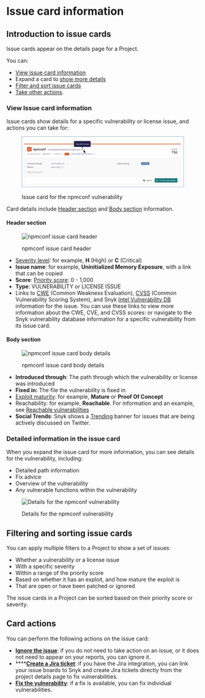 # Issue card information

## Introduction to issue cards

Issue cards appear on the details page for a Project.

You can:

* [View issue card information](issue-card-information.md#view-issue-card-information)
* Expand a card to [show more details](issue-card-information.md#detailed-information-in-the-issue-card)
* [Filter and sort issue cards](issue-card-information.md#filtering-and-sorting-issue-cards)
* [Take other actions](issue-card-information.md#card-actions).

### View Issue card information

Issue cards show details for a specific vulnerability or license issue, and actions you can take for:

<figure><img src="../../.gitbook/assets/image (1) (1).png" alt="Issue card for the npmconf vulnerability"><figcaption><p>Issue card for the npmconf vulnerability</p></figcaption></figure>

Card details include [Header section](issue-card-information.md#header-section) and [Body section](issue-card-information.md#body-section) information.

#### Header section

<figure><img src="../../.gitbook/assets/issue-card-header_8dec2022.png" alt="npmconf issue card header"><figcaption><p>npmconf issue card header</p></figcaption></figure>

* [Severity level](../issue-management/severity-levels.md): for example, **H** (High) or **C** (Critical)
* **Issue name**: for example, **Uninitialized Memory Exposure**, with a link that can be copied
* **Score**: [Priority score](../issue-management/priority-score.md): 0 - 1,000
* **Type**: VULNERABILITY or LICENSE ISSUE
* Links to [CWE](https://cwe.mitre.org/index.html) (Common Weakness Evaluation), [CVSS](https://www.first.org/cvss/calculator/3.1) (Common Vulnerability Scoring System), and Snyk [Intel Vulnerability DB](https://snyk.io/vuln) information for the issue. You can use these links to view more information about the CWE, CVE, and CVSS scores: or navigate to the Snyk vulnerability database information for a specific vulnerability from its issue card.

#### Body section

<figure><img src="../../.gitbook/assets/issue-card-body-eg1_8dec2022.png" alt="npmconf issue card body details"><figcaption><p>npmconf issue card body details</p></figcaption></figure>

* **Introduced through**: The path through which the vulnerability or license was introduced
* **Fixed in:** The file the vulnerability is fixed in
* [Exploit maturity](../issue-management/view-exploits.md): for example, **Mature** or **Proof Of Concept**
* Reachability: for example, **Reachable**. For information and an example, see [Reachable vulnerabilities](../issue-management/reachable-vulnerabilities.md)
* **Social Trends**: Snyk shows a [Trending](../issue-management/prioritize-by-social-trends.md) banner for issues that are being actively discussed on Twitter.

### Detailed information in the issue card

When you expand the issue card for more information, you can see details for the vulnerability, including:

* Detailed path information
* Fix advice
* Overview of the vulnerability
* Any vulnerable functions within the vulnerability

<figure><img src="../../.gitbook/assets/image-card-expanded_8dec2022.png" alt="Details for the npmconf vulnerability"><figcaption><p>Details for the npmconf vulnerability</p></figcaption></figure>

## Filtering and sorting issue cards

You can apply multiple filters to a Project to show a set of issues:

* Whether a vulnerability or a license issue
* With a specific severity
* Within a range of the priority score
* Based on whether it has an exploit, and how mature the exploit is
* That are open or have been patched or ignored

The issue cards in a Project can be sorted based on their priority score or severity.

## Card actions

You can perform the following actions on the issue card:

* [**Ignore the issue**](../issue-management/ignore-issues.md): if you do not need to take action on an issue, or it does not need to appear on your reports, you can ignore it.
* \*\*\*\*[**Create a Jira ticket**](../../integrations/notifications-ticketing-system-integrations/jira.md): if you have the Jira integration, you can link your issue boards to Snyk and create Jira tickets directly from the project details page to fix vulnerabilities.
* [**Fix the vulnerability**](https://docs.snyk.io/snyk-open-source/open-source-basics/fixing-vulnerabilities): if a fix is available, you can fix individual vulnerabilities.
